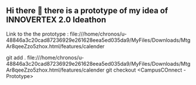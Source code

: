 ## Hi there 👋 there is a prototype of my idea of INNOVERTEX 2.0 Ideathon

<!--
**Ananya24-7/Ananya24-7** is a ✨ _special_ ✨ repository because its `README.md` (this file) appears on your GitHub profile.

Here are some ideas to get you started:

- 🔭 I’m currently working on programming
- 🌱 I’m currently learning DSA in C++
- 👯 I’d a collaboration with innovertex ideathon with our own decided memebers
- 🤔 You will find my main file of prototype in the main repository of Ananya24-7 with my collaborators
- 📫 Mail: ananyameetsu@gmail.com
-->Link to the the prototype : file:///home/chronos/u-48846a3c20cad87236929e261628eea5ed035da9/MyFiles/Downloads/MtgAr8qeeZzo5zhox.html/features/calender
git add . file:///home/chronos/u-48846a3c20cad87236929e261628eea5ed035da9/MyFiles/Downloads/MtgAr8qeeZzo5zhox.html/features/calender
git checkout <CampusCOnnect - Prototype>
